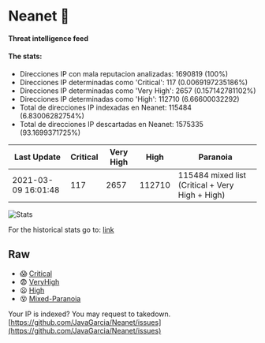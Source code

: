 # Neanet :hocho:
#### Threat intelligence feed
#### The stats:

- Direcciones IP con mala reputacion analizadas: 1690819 (100%)
- Direcciones IP determinadas como 'Critical':  117 (0.0069197235186%)
- Direcciones IP determinadas como 'Very High':  2657 (0.157142781102%)
- Direcciones IP determinadas como 'High':  112710 (6.66600032292)
- Total de direcciones IP indexadas en Neanet:  115484 (6.83006282754%)
- Total de direcciones IP descartadas en Neanet:  1575335 (93.1699371725%)

| Last Update | Critical | Very High | High | Paranoia |
| --- | --- | --- | --- | --- |
| 2021-03-09 16:01:48 | 117 | 2657 | 112710 | 115484 mixed list (Critical + Very High + High)|

![Stats](https://docs.google.com/spreadsheets/d/e/2PACX-1vSnaNMIXVabIpDJjufMlzH7poXnshF3mgd8Is1g9ytUEzVsP5my4Trn8f-xkoLLQ38xpL3HtmUexLo6/pubchart?oid=501124687&format=image)

For the historical stats go to: [link](/stats.csv)
## Raw
- :scream: [Critical](https://raw.githubusercontent.com/JavaGarcia/Neanet/master/blacklists/neanet_critical.txt)
- :fearful: [VeryHigh](https://raw.githubusercontent.com/JavaGarcia/Neanet/master/blacklists/neanet_veryHigh.txtt)
- :frowning: [High](https://raw.githubusercontent.com/JavaGarcia/Neanet/master/blacklists/neanet_high.txt)
- :dizzy_face: [Mixed-Paranoia](https://raw.githubusercontent.com/JavaGarcia/Neanet/master/blacklists/neanet_all.txt)


Your IP is indexed? You may request to takedown. [https://github.com/JavaGarcia/Neanet/issues](https://github.com/JavaGarcia/Neanet/issues)





































































































































































































































































































































































































































































































































































































































































































































































































































































































































































































































































































































































































































































































































































































































































































































































































































































































































































































































































































































































































































































































































































































































































































































































































































































































































































































































































































































































































































































































































































































































































































































































































































































































































































































































































































































































































































































































































































































































































































































































































































































































































































































































































































































































































































































































































































































































































































































































































































































































































